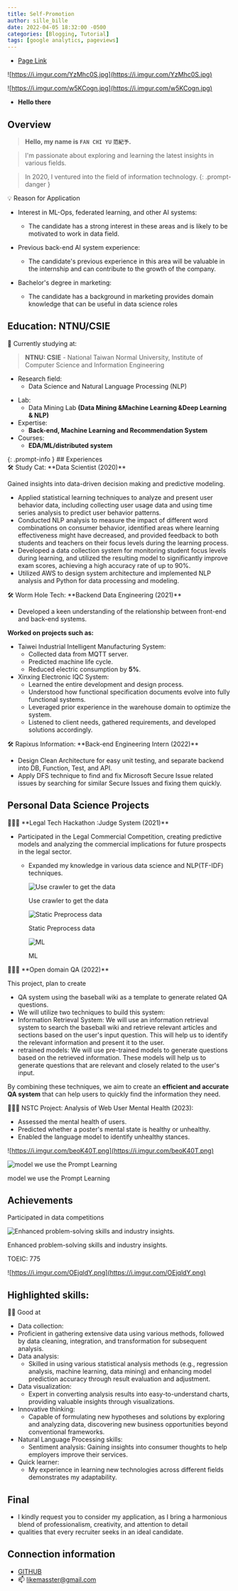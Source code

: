 ```yaml
---
title: Self-Promotion
author: sille_bille
date: 2022-04-05 18:32:00 -0500
categories: [Blogging, Tutorial]
tags: [google analytics, pageviews]
---
```


- [Page Link](https://hackmd.io/@X3gJbQadTm6i1CdOB20Gzw/B1FjrJNWn)

![https://i.imgur.com/YzMhc0S.jpg](https://i.imgur.com/YzMhc0S.jpg)

![https://i.imgur.com/w5KCogn.jpg](https://i.imgur.com/w5KCogn.jpg)

- **Hello there**

## Overview

> **Hello, my name is  `FAN CHI YU` `范紀予`.**
> 

> I'm passionate about exploring and learning the latest insights in various fields.
> 

> In 2020, I ventured into the field of information technology.
{: .prompt-danger }

<aside>
💡 Reason for Application

- Interest in ML-Ops, federated learning, and other AI systems:

    - The candidate has a strong interest in these areas and is likely to be motivated to work in data field.
- Previous back-end AI system experience:
    - The candidate's previous experience in this area will be valuable in the internship and can contribute to the growth of the company.
- Bachelor's degree in marketing:
    - The candidate has a background in marketing provides domain knowledge that can be useful in data science roles
</aside>

## Education: NTNU/CSIE

<aside>
📖 Currently studying at:

> **NTNU: CSIE**
    - National Taiwan Normal University, Institute of Computer Science and Information Engineering
* Research field:
    - Data Science and Natural Language Processing (NLP)
- Lab:
    - Data Mining Lab **(Data Mining &Machine Learning &Deep Learning & NLP)**
- Expertise:
    - **Back-end, Machine Learning and Recommendation System**
- Courses:
    - **EDA/ML/distributed system**
</aside>
{: .prompt-info }
## Experiences

<aside>
🛠 Study Cat: **Data Scientist (2020)**

Gained insights into data-driven decision making and predictive modeling.


- Applied statistical learning techniques to analyze and present user behavior data, including collecting user usage data and using time series analysis to predict user behavior patterns.
- Conducted NLP analysis to measure the impact of different word combinations on consumer behavior, identified areas where learning effectiveness might have decreased, and provided feedback to both students and teachers on their focus levels during the learning process.
- Developed a data collection system for monitoring student focus levels during learning, and utilized the resulting model to significantly improve exam scores, achieving a high accuracy rate of up to 90%.
- Utilized AWS to design system architecture and implemented NLP analysis and Python for data processing and modeling.
</aside>

<aside>
🛠 Worm Hole Tech: **Backend Data Engineering (2021)**

- Developed a keen understanding of the relationship between
front-end and back-end systems.

**Worked on projects such as:**

- Taiwei Industrial Intelligent Manufacturing System:
    - Collected data from MQTT server.
    - Predicted machine life cycle.
    - Reduced electric consumption by **5%**.
- Xinxing Electronic IQC System:
    - Learned the entire development and design process.
    - Understood how functional specification documents evolve into fully functional systems.
    - Leveraged prior experience in the warehouse domain to optimize the system.
    - Listened to client needs, gathered requirements, and developed solutions accordingly.

</aside>

<aside>
🛠 Rapixus Information: **Back-end Engineering Intern (2022)**

- Design Clean Architecture for easy unit testing, and separate backend into DB, Function, Test, and API.
- Apply DFS technique to find and fix Microsoft Secure Issue related issues by searching for similar Secure Issues and fixing them quickly.
</aside>

## Personal Data Science Projects

<aside>
👨🏻‍💻 **Legal Tech Hackathon :Judge System (2021)**

- Participated in the Legal  Commercial Competition, creating predictive models and analyzing the commercial implications for future prospects in the legal sector.
    - Expanded my knowledge in various data science and NLP(TF-IDF) techniques.
        
        ![Use crawler to get the data](https://i.imgur.com/g3hvptH.png)
        
        Use crawler to get the data
        
        ![Static  Preprocess data](https://i.imgur.com/FlkcnFU.png)
        
        Static  Preprocess data
        
        ![ML](https://i.imgur.com/J89fOny.png)
        
        ML
        
</aside>

<aside>
👨🏻‍💻 **Open domain QA (2022)**

This project, plan to create

- QA system using the baseball wiki as a template to generate related QA questions.
- We will utilize two techniques to build this system:
- Information Retrieval System: We will use an information retrieval system to search the baseball wiki and retrieve relevant articles and sections based on the user's input question. This will help us to identify the relevant information and present it to the user.
- retrained models: We will use pre-trained models to generate questions based on the retrieved information. These models will help us to generate questions that are relevant and closely related to the user's input.

By combining these techniques, we aim to create an **efficient and accurate QA system** that can help users to quickly find the information they need.

</aside>

<aside>
👨🏻‍💻 NSTC Project: Analysis of Web User Mental Health (2023):

- Assessed the mental health of users.
- Predicted whether a poster's mental state is healthy or unhealthy.
- Enabled the language model to identify unhealthy stances.

![https://i.imgur.com/beoK40T.png](https://i.imgur.com/beoK40T.png)

![model we use the Prompt Learning](https://i.imgur.com/s0qmTrj.png)

model we use the Prompt Learning

</aside>

## Achievements

Participated in data competitions

![Enhanced problem-solving skills and industry insights.](https://i.imgur.com/QhBmpWU.png)

Enhanced problem-solving skills and industry insights.

TOEIC: 775

![https://i.imgur.com/OEjqldY.png](https://i.imgur.com/OEjqldY.png)

## Highlighted skills:

<aside>
👍🏻   Good at

- Data collection:
- Proficient in gathering extensive data using various methods, followed by data cleaning, integration, and transformation for subsequent analysis.
- Data analysis:
    - Skilled in using various statistical analysis methods (e.g., regression analysis, machine learning, data mining) and enhancing model prediction accuracy through result evaluation and adjustment.
- Data visualization:
    - Expert in converting analysis results into easy-to-understand charts, providing valuable insights through visualizations.
- Innovative thinking:
    - Capable of formulating new hypotheses and solutions by exploring and analyzing data, discovering new business opportunities beyond conventional frameworks.
- Natural Language Processing skills:
    - Sentiment analysis: Gaining insights into consumer thoughts to help employers improve their services.
- Quick learner:
    - My experience in learning new technologies across different fields demonstrates my adaptability.
</aside>

## Final

- I kindly request you to consider my application, as I bring a harmonious blend of professionalism, creativity, and attention to detail
- qualities that every recruiter seeks in an ideal candidate.

## Connection information

- [GITHUB](https://github.com/FANJIYU0825)
- 📫 [likemasster@gmail.com](mailto:likemasster@gmail.com)
